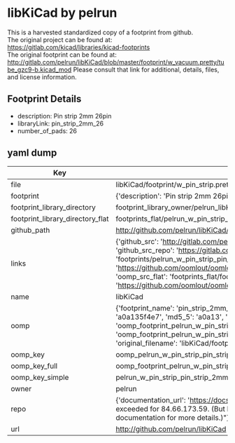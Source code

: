 # libKiCad by pelrun  
This is a harvested standardized copy of a footprint from github.  
The original project can be found at:  
https://gitlab.com/kicad/libraries/kicad-footprints  
The original footprint can be found at:
http://gitlab.com/pelrun/libKiCad/blob/master/footprint/w_vacuum.pretty/tube_gzc9-b.kicad_mod
Please consult that link for additional, details, files, and license information.  
## Footprint Details
* description: Pin strip 2mm 26pin  
* libraryLink: pin_strip_2mm_26  
* number_of_pads: 26  
## yaml dump  
| Key | Value |  
| --- | --- |  
| file | libKiCad/footprint/w_pin_strip.pretty/pin_strip_2mm_26.kicad_mod |  
| footprint | {'description': 'Pin strip 2mm 26pin', 'libraryLink': 'pin_strip_2mm_26', 'number_of_pads': 26} |  
| footprint_library_directory | footprint_library_owner/pelrun_libKiCad |  
| footprint_library_directory_flat | footprints_flat/pelrun_w_pin_strip_pin_strip_2mm_26/working |  
| github_path | http://github.com/pelrun/libKiCad/blob/master/footprint/w_pin_strip.pretty/pin_strip_2mm_26.kicad_mod |  
| links | {'github_src': 'http://gitlab.com/pelrun/libKiCad/blob/master/footprint/w_vacuum.pretty/tube_gzc9-b.kicad_mod', 'github_src_repo': 'https://gitlab.com/kicad/libraries/kicad-footprints', 'oomp_bot': 'footprints/pelrun_w_pin_strip_pin_strip_2mm_26/working', 'oomp_bot_github': 'https://github.com/oomlout/oomlout_oomp_footprint_bot/tree/main/footprints/pelrun_w_pin_strip_pin_strip_2mm_26/working', 'oomp_src_flat': 'footprints_flat/footprints_flat/pelrun_w_pin_strip_pin_strip_2mm_26/working', 'oomp_src_flat_github': 'https://github.com/oomlout/oomlout_oomp_footprint_src/tree/main/footprints_flat/pelrun_w_pin_strip_pin_strip_2mm_26/working'} |  
| name | libKiCad |  
| oomp | {'footprint_name': 'pin_strip_2mm_26', 'library_name': 'w_pin_strip', 'md5': 'a0a135f4e72722042cbd08f8dd0f74ed', 'md5_10': 'a0a135f4e7', 'md5_5': 'a0a13', 'md5_6': 'a0a135', 'oomp_key': 'oomp_pelrun_w_pin_strip_pin_strip_2mm_26', 'oomp_key_extra': 'oomp_footprint_pelrun_w_pin_strip_pin_strip_2mm_26', 'oomp_key_full': 'oomp_footprint_pelrun_w_pin_strip_pin_strip_2mm_26_a0a135', 'oomp_key_simple': 'pelrun_w_pin_strip_pin_strip_2mm_26', 'original_filename': 'libKiCad/footprint/w_pin_strip.pretty/pin_strip_2mm_26.kicad_mod', 'owner_name': 'pelrun'} |  
| oomp_key | oomp_pelrun_w_pin_strip_pin_strip_2mm_26 |  
| oomp_key_full | oomp_footprint_pelrun_w_pin_strip_pin_strip_2mm_26 |  
| oomp_key_simple | pelrun_w_pin_strip_pin_strip_2mm_26 |  
| owner | pelrun |  
| repo | {'documentation_url': 'https://docs.github.com/rest/overview/resources-in-the-rest-api#rate-limiting', 'message': "API rate limit exceeded for 84.66.173.59. (But here's the good news: Authenticated requests get a higher rate limit. Check out the documentation for more details.)"} |  
| url | http://github.com/pelrun/libKiCad |  

